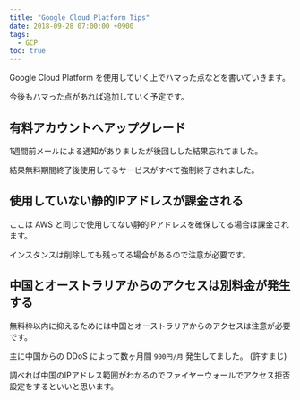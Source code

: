 ```yaml
---
title: "Google Cloud Platform Tips"
date: 2018-09-28 07:00:00 +0900
tags:
  - GCP
toc: true
---
```

Google Cloud Platform を使用していく上でハマった点などを書いていきます。

今後もハマった点があれば追加していく予定です。

## 有料アカウントへアップグレード

1週間前メールによる通知がありましたが後回しした結果忘れてました。

結果無料期間終了後使用してるサービスがすべて強制終了されました。

## 使用していない静的IPアドレスが課金される

ここは AWS と同じで使用してない静的IPアドレスを確保してる場合は課金されます。

インスタンスは削除しても残ってる場合があるので注意が必要です。

## 中国とオーストラリアからのアクセスは別料金が発生する

無料枠以内に抑えるためには中国とオーストラリアからのアクセスは注意が必要です。

主に中国からの DDoS によって数ヶ月間 `900円/月` 発生してました。 (許すまじ)

調べれば中国のIPアドレス範囲がわかるのでファイヤーウォールでアクセス拒否設定をするといいと思います。

